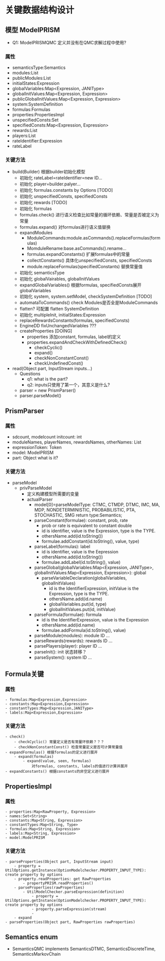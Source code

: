 # 关键数据结构设计
## 模型 ModelPRISM
- Q1: ModelPRISMQMC 定义并没有在QMC求解过程中使用?
### 属性
- semanticsType:Semantics
- modules:List<Module>
- publicModules:List<Module>
- initialStates:Expression
- globalVariables:Map<Expression, JANIType>
- globalInitValues:Map<Expression, Expression>
- publicGlobalInitValues:Map<Expression, Expression>
- system:SystemDefinition
- formulas:Formulas
- properties:PropertiesImpl
- unspecifiedConsts:Set<Expression>
- specifiedConsts:Map<Expression, Expression>
- rewards:List<RewardStructure>
- players:List<PlayerDefinition>
- rateIdentifier:Expression
- rateLabel
### 关键方法
- build(Builder) 根据builder初始化模型
    - 初始化 rateLabel=rateIdentifier=new ID... 
    - 初始化 player=builder.palyer... 
    - 初始化 formulas.constants by Options [TODO]
    - 初始化 unspecifiedConsts, specifiedConsts
    - 初始化 rewards [TODO]
    - 初始化 formulas 
    - formulas.check() 进行语义检查比如常量的循环依赖、常量是否被定义为常量
    - formulas.expand() 对formulas进行语义值替换
    - expandModules
        - ModuleCommands:module.asCommands().replaceFormulas(formulas)
        - MomduleRename:base.asCommands().rename...
        - formulas.expandConstants() 扩展formulas中的常量
        - collectConstants() 具体化unspecifiedConsts, specifiedConsts
        - module.replaceFormulas(specifiedConstants) 替换常量值
    - 初始化 semanticsType
    - 初始化 globalVairables, globalInitValues 
    - expandGlobalVariables() 根据formulas, specifiedConsts展开globalVariables
    - 初始化 system, system.setModel, checkSystemDefinition [TODO]
    - automataToCommands() check Modules是否全是ModuleCommands
    - flatten? 可配置 flatten SystemDefinition
    - 初始化 multipleInit, initialStates:Expression 
    - replaceRewardsConstants(formulas, specifiedConsts) 
    - EngineDD fixUnchangedVariables ???
    - createProperties [DOING]
        - properties 添加constant, formulas, label的定义
        - properties.expandAndCheckWithDefinedCheck()
            - checkCyclic()
            - expand()
            - checkNonConstantConst()
            - checkUndefinedConst()
- read(Object part, InputStream inputs...)
    - Questions
        - q1: what is the part?
        - q2: inputs只使用了第一个，其意义是什么?
    - parser = new PrismParser()
    - parser.parseModel()

## PrismParser
### 属性
- sdcount, modelcount initcount: int
- moduleNames, playerNames, rewardsNames, otherNames: List<String>
- expressionToken: Token
- model: ModelPRISM
- part: Object
    what is it?
### 关键方法
- parseModel
    - privParseModel
        - 定义构建模型所需要的变量
        - actualParser
            - model[0]=parseModelType: CTMC, CTMDP, DTMC, IMC, MA, MDP, NONDETERMINISTIC, PROBABILISTIC, PTA, STOCHASTIC, SMG
                return type:Semantics;
            - parseConstant(formulae): constant, prob, rate
                - prob or rate is equivalent to constant double
                - id is identifier, value is the Expression, type is the TYPE.
                - othersName.add(id.toString())
                - formulae.addConstant(id.toString(), value, type)
            - parseLabel(formulas): label
                - id is identifier, value is the Eepression
                - othersName.add(id.toString())
                - formulae.addLabel(id.toString(), value)
            - parseGlobal(globalVariables:Map<Expression, JANIType>, globalInitValues:Map<Expression, Expression>): global
                - parseVariableDeclaration(globalVariables, globalInitValues)
                    - id is the IdentifierExpression, initValue is the Expression, type is the TYPE.
                    - othersName.add(id.name)
                    - globalVariables.put(id, type)
                    - globalInitValues.put(id, initValue)
            - parseFormula(formulae): formula
                - id is the IdentifierExpression, value is the Expression
                - othersName.add(id.name)
                - formulae.addFormula(id.toString(), value)
            - parseModule(modules): module ID ...
            - parseRewards(rewards): rewards ID ...
            - parsePlayers(player): player ID ...
            - parseInit(): init 状态转移？
            - parseSystem(): system ID ...

## Formula关键
### 属性
    - formulas:Map<Expression,Expression>
    - constants:Map<Expression,Expression>
    - constantTypes:Map<Expression,JANIType>
    - labels:Map<Expression,Expression>
### 关键方法
    - check() 
        - checkCyclic() 常量定义是否有常量环依赖？？？
        - checkNonConstantConst() 检查常量定义是否可计算常量值
    - expandFormulas() 根据formulas的定义进行展开
        - expand(formulas)
            - expand(value, seen, formulas)
                对formulas, constants, labels的值进行计算并展开
    - expandConstants() 根据constants的非空定义进行展开
## PropertiesImpl
### 属性
    - properties:Map<RawProperty, Expression>
    - names:Set<String>
    - constants:Map<String, Expression>
    - constantTypes:Map<String, Type>
    - formulas:Map<String, Expression>
    - labels:Map<String, Expression>
    - model:ModelPRISM
### 关键方法
    - parseProperties(Object part, InputStream input)
        - property = UtilOptions.getInstance(OptionModelchecker.PROPERTY_INPUT_TYPE): create property by options
        - property.readProperties: get RawProperties
            - propertyPRISM.readProperties()
        - parseProperties(rawProperties)
            - UtilModelChecker.parseExpression(definition)
                - property = UtilOptions.getInstance(OptionModelchecker.PROPERTY_INPUT_TYPE): create property by options
                - property.parseExpression(stream)
                -
        - expand
    - parseProperties(Object part, RawProperties rawProperties)
## Semantics enum
- SemanticsQMC implements SemanticsDTMC, SemanticsDiscreteTime, SemanticsMarkovChain
